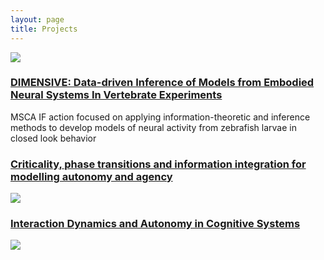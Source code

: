 ```yaml
---
layout: page
title: Projects
---
```



<div class="posts">
    <div class="thumbnail-container">
    <a href="/projects/dimesive.html"><img src="{{ site.github.url }}/assets/img/dimensive-sussex.png"></a>
    </div>
  <h3>
    <a href="/projects/dimesive.html">DIMENSIVE: Data-driven Inference of Models from Embodied Neural Systems In Vertebrate Experiments</a>
  </h3>
  <p> MSCA IF action focused on applying information-theoretic and inference methods to develop models of neural activity from zebrafish larvae in closed look behavior</p>
</div>

<div class="posts">
  <h3>
    <a href="/projects/ehu.html">Criticality, phase transitions and information integration for modelling autonomy and agency</a>
  </h3>
<!--  <div class="thumbnail-container">-->
    <a href="/projects/ehu.html"><img src="{{ site.github.url }}/assets/img/project-agency-stat-phys.png"></a>
<!--  </div>-->
</div>

<div class="posts">
  <h3>
    <a href="/projects/phd.html">Interaction Dynamics and Autonomy in Cognitive Systems</a>
  </h3>
<!--  <div class="thumbnail-container">-->
    <a href="/projects/phd.html"><img src="{{ site.github.url }}/assets/img/thesis-chart.png"></a>
<!--  </div>-->
</div>
